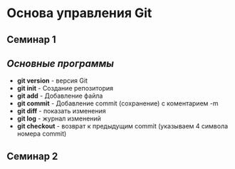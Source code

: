 # Основа управления Git

## Семинар 1 

## *Основные программы*
* **git version** - версия Git
* **git init** - Создание репозитория
* **git add** - Добавление файла
* **git commit** - Добавление commit (сохранение) с коментарием -m
* **git diff** - показать изменения 
* **git log** - журнал изменений 
* **git checkout** - возврат к предыдущим commit (указываем 4 символа номера commit) 

## Семинар 2